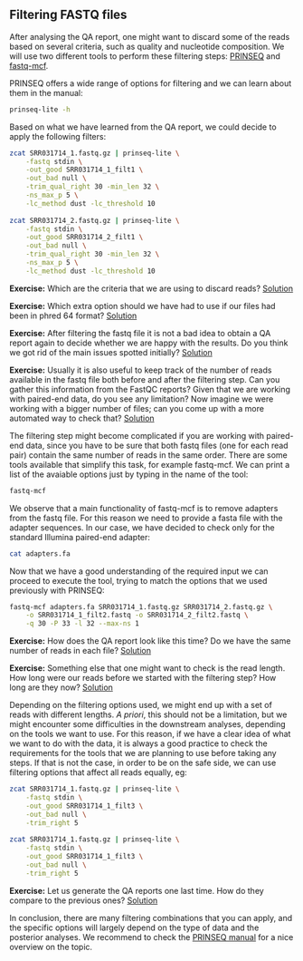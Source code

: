 ## Filtering FASTQ files
After analysing the QA report, one might want to discard some of the reads based on several criteria, such as quality and nucleotide composition. We will use two different tools to perform these filtering steps: [PRINSEQ](http://prinseq.sourceforge.net/) and [fastq-mcf](https://code.google.com/p/ea-utils/).

PRINSEQ offers a wide range of options for filtering and we can learn about them in the manual:

```bash
prinseq-lite -h
```

Based on what we have learned from the QA report, we could decide to apply the following filters:

```bash
zcat SRR031714_1.fastq.gz | prinseq-lite \
    -fastq stdin \
    -out_good SRR031714_1_filt1 \
    -out_bad null \
    -trim_qual_right 30 -min_len 32 \
    -ns_max_p 5 \
    -lc_method dust -lc_threshold 10
    
zcat SRR031714_2.fastq.gz | prinseq-lite \
    -fastq stdin \
    -out_good SRR031714_2_filt1 \
    -out_bad null \
    -trim_qual_right 30 -min_len 32 \
    -ns_max_p 5 \
    -lc_method dust -lc_threshold 10
```

**Exercise:** Which are the criteria that we are using to discard reads? 
[Solution](https://github.com/barzine/TeachingMaterial/tree/Animal-genome-informatics/solutions/_filtering_fastq_ex1.md)

**Exercise:** Which extra option should we have had to use if our files had been in phred 64 format?
[Solution](https://github.com/barzine/TeachingMaterial/tree/Animal-genome-informatics/solutions/_filtering_fastq_ex2.md)

**Exercise:** After filtering the fastq file it is not a bad idea to obtain a QA report again to decide whether we are happy with the results. Do you think we got rid of the main issues spotted initially?
[Solution](https://github.com/barzine/TeachingMaterial/tree/Animal-genome-informatics/solutions/_filtering_fastq_ex3.md)

**Exercise:** Usually it is also useful to keep track of the number of reads available in the fastq file both before and after the filtering step. Can you gather this information from the FastQC reports? Given that we are working with paired-end data, do you see any limitation?
Now imagine we were working with a bigger number of files; can you come up with a more automated way to check that?
[Solution](https://github.com/barzine/TeachingMaterial/tree/Animal-genome-informatics/solutions/_filtering_fastq_ex4.md)

The filtering step might become complicated if you are working with paired-end data, since you have to be sure that both fastq files (one for each read pair) contain the same number of reads in the same order. There are some tools available that simplify this task, for example fastq-mcf. We can print a list of the avaiable options just by typing in the name of the tool:
```bash
fastq-mcf
```

We observe that a main functionality of fastq-mcf is to remove adapters from the fastq file. For this reason we need to provide a fasta file with the adapter sequences. In our case, we have decided to check only for the standard Illumina paired-end adapter:
```bash
cat adapters.fa
```

Now that we have a good understanding of the required input we can proceed to execute the tool, trying to match the options that we used previously with PRINSEQ:
```bash
fastq-mcf adapters.fa SRR031714_1.fastq.gz SRR031714_2.fastq.gz \
    -o SRR031714_1_filt2.fastq -o SRR031714_2_filt2.fastq \
    -q 30 -P 33 -l 32 --max-ns 1
```

**Exercise:** How does the QA report look like this time? Do we have the same number of reads in each file?
[Solution](https://github.com/barzine/TeachingMaterial/tree/Animal-genome-informatics/solutions/_filtering_fastq_ex5.md)

**Exercise:** Something else that one might want to check is the read length. How long were our reads before we started with the filtering step? How long are they now?
[Solution](https://github.com/barzine/TeachingMaterial/tree/Animal-genome-informatics/solutions/_filtering_fastq_ex6.md)

Depending on the filtering options used, we might end up with a set of reads with different lengths. *A priori*, this should not be a limitation, but we might encounter some difficulties in the downstream analyses, depending on the tools we want to use. For this reason, if we have a clear idea of what we want to do with the data, it is always a good practice to check the requirements for the tools that we are planning to use before taking any steps. If that is not the case, in order to be on the safe side, we can use filtering options that affect all reads equally, eg:

```bash
zcat SRR031714_1.fastq.gz | prinseq-lite \
    -fastq stdin \
    -out_good SRR031714_1_filt3 \
    -out_bad null \
    -trim_right 5
    
zcat SRR031714_1.fastq.gz | prinseq-lite \
    -fastq stdin \
    -out_good SRR031714_1_filt3 \
    -out_bad null \
    -trim_right 5
```

**Exercise:** Let us generate the QA reports one last time. How do they compare to the previous ones?
[Solution](https://github.com/barzine/TeachingMaterial/tree/Animal-genome-informatics/solutions/_filtering_fastq_ex7.md)

In conclusion, there are many filtering combinations that you can apply, and the specific options will largely depend on the type of data and the posterior analyses. We recommend to check the [PRINSEQ manual](http://prinseq.sourceforge.net/manual.html) for a nice overview on the topic.

